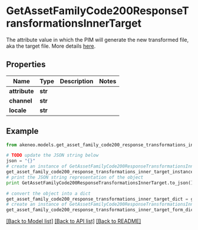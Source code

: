 # GetAssetFamilyCode200ResponseTransformationsInnerTarget

The attribute value in which the PIM will generate the new transformed file, aka the target file. More details <a href='/concepts/asset-manager.html#target-file'>here</a>.

## Properties
Name | Type | Description | Notes
------------ | ------------- | ------------- | -------------
**attribute** | **str** |  | 
**channel** | **str** |  | 
**locale** | **str** |  | 

## Example

```python
from akeneo.models.get_asset_family_code200_response_transformations_inner_target import GetAssetFamilyCode200ResponseTransformationsInnerTarget

# TODO update the JSON string below
json = "{}"
# create an instance of GetAssetFamilyCode200ResponseTransformationsInnerTarget from a JSON string
get_asset_family_code200_response_transformations_inner_target_instance = GetAssetFamilyCode200ResponseTransformationsInnerTarget.from_json(json)
# print the JSON string representation of the object
print GetAssetFamilyCode200ResponseTransformationsInnerTarget.to_json()

# convert the object into a dict
get_asset_family_code200_response_transformations_inner_target_dict = get_asset_family_code200_response_transformations_inner_target_instance.to_dict()
# create an instance of GetAssetFamilyCode200ResponseTransformationsInnerTarget from a dict
get_asset_family_code200_response_transformations_inner_target_form_dict = get_asset_family_code200_response_transformations_inner_target.from_dict(get_asset_family_code200_response_transformations_inner_target_dict)
```
[[Back to Model list]](../README.md#documentation-for-models) [[Back to API list]](../README.md#documentation-for-api-endpoints) [[Back to README]](../README.md)


